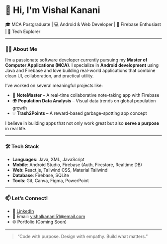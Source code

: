 # 👋 Hi, I'm Vishal Kanani

🎓 MCA Postgraduate | 💻 Android & Web Developer | 🚀 Firebase Enthusiast | 🌱 Tech Explorer

---

### 👨‍💻 About Me

I’m a passionate software developer currently pursuing my **Master of Computer Applications (MCA)**. I specialize in **Android development** using Java and Firebase and love building real-world applications that combine clean UI, collaboration, and practical utility.

I’ve worked on several meaningful projects like:

- 📒 **NoteMaster** – A real-time collaborative note-taking app with Firebase
- 🌍 **Population Data Analysis** – Visual data trends on global population growth
- 💡 **Trash2Points** – A reward-based garbage-spotting app concept

I believe in building apps that not only work great but also **serve a purpose** in real life.

---

### 🛠️ Tech Stack

- **Languages**: Java, XML, JavaScript
- **Mobile**: Android Studio, Firebase (Auth, Firestore, Realtime DB)
- **Web**: React.js, Tailwind CSS, Material Tailwind
- **Database**: Firebase, SQLite
- **Tools**: Git, Canva, Figma, PowerPoint

---

### 📫 Let’s Connect!

- 🔗 [LinkedIn]((https://www.linkedin.com/in/kanani-vishal/))
- 📧 Email: vishalkanani51@email.com
- 🌐 Portfolio (Coming Soon)

---

> “Code with purpose. Design with empathy. Build what matters.”


